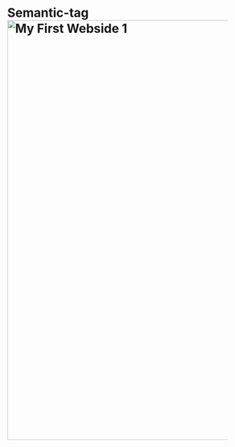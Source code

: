 # Semantic-tag<img width="960" alt="My First Webside 1" src="https://github.com/user-attachments/assets/3342129a-6be0-4646-a530-3dca2182edef" />
